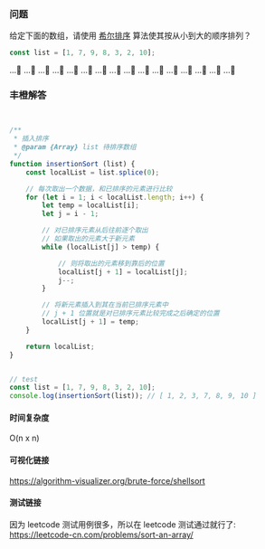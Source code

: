 ### 问题

给定下面的数组，请使用 [希尔排序](https://zh.wikipedia.org/wiki/%E5%B8%8C%E5%B0%94%E6%8E%92%E5%BA%8F) 算法使其按从小到大的顺序排列？

```javascript
const list = [1, 7, 9, 8, 3, 2, 10];
```

...🤔
...🤔
...🤔
...🤔
...🤔
...🤔
...🤔
...🤔
...🤔
...🤔
...🤔
...🤔
...🤔
...🤔
...🤔
...🤔


### 丰橙解答

```javascript


/**
 * 插入排序
 * @param {Array} list 待排序数组
 */
function insertionSort (list) {
    const localList = list.splice(0);

    // 每次取出一个数据，和已排序的元素进行比较
    for (let i = 1; i < localList.length; i++) {
        let temp = localList[i];
        let j = i - 1;

        // 对已排序元素从后往前逐个取出
        // 如果取出的元素大于新元素
        while (localList[j] > temp) {

            // 则将取出的元素移到靠后的位置
            localList[j + 1] = localList[j];
            j--;
        }

        // 将新元素插入到其在当前已排序元素中
        // j + 1 位置就是对已排序元素比较完成之后确定的位置
        localList[j + 1] = temp;
    }

    return localList;
}


// test
const list = [1, 7, 9, 8, 3, 2, 10];
console.log(insertionSort(list)); // [ 1, 2, 3, 7, 8, 9, 10 ]


```

#### 时间复杂度
O(n x n)


#### 可视化链接
https://algorithm-visualizer.org/brute-force/shellsort


#### 测试链接
因为 leetcode 测试用例很多，所以在 leetcode 测试通过就行了:
https://leetcode-cn.com/problems/sort-an-array/